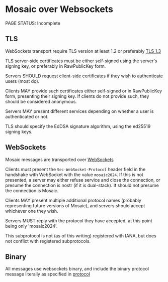 # Mosaic over Websockets

<status>PAGE STATUS: Incomplete</status>

## TLS

WebSockets transport require TLS version at least 1.2 or preferably
[TLS 1.3](https://datatracker.ietf.org/doc/html/rfc8446)

TLS server-side certificates must be either self-signed using the server's signing key,
or preferably in RawPublicKey form.

Servers SHOULD request client-side certificates if they wish to authenticate users
(most do).

Clients MAY provide such certificates either self-signed or in RawPublicKey form,
presenting their signing key. If clients do not provide such, they should be considered
anonymous.

Servers MAY present different services depending on whether a user is authenticated or not.

TLS should specify the EdDSA signature algorithm, using the ed25519 signing keys.

## WebSockets

Mosaic messages are transported over [WebSockets](https://datatracker.ietf.org/doc/html/rfc6455)

Clients must present the `Sec-WebSocket-Protocol` header field in the handshake with
WebSocket with the value `mosaic2024`.  If this is not presented, a server may either
refuse service and close the connection, or presume the connection is nostr (if it is
dual-stack). It should not presume the connection is Mosaic.

Clients MAY present multiple additional protocol names (probably representing future
versions of Mosaic), and servers should accept whichever one they wish.

Servers MUST reply with the protocol they have accepted, at this point being only 'mosaic2024'.

This subprotocol is not (as of this writing) registered with IANA, but does not conflict
with registered subprotocols.

## Binary

All messages use websockets binary, and include the binary protocol message
literally as specified in [protocol](protocol.md)
